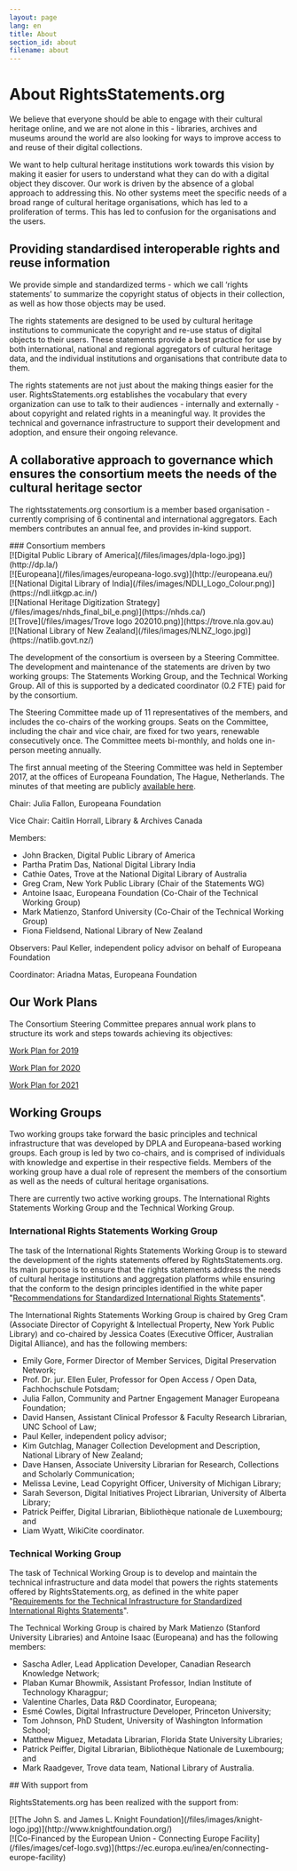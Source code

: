 ```yaml
---
layout: page
lang: en
title: About
section_id: about
filename: about
---
```

# About RightsStatements.org

We believe that everyone should be able to engage with their cultural heritage online, and we are not alone in this - libraries, archives and museums around the world are also looking for ways to improve access to and reuse of their digital collections.

We want to help cultural heritage institutions work towards this vision by making it easier for users to understand what they can do with a digital object they discover. Our work is driven by the absence of a global approach to addressing this. No other systems meet the specific needs of a broad range of cultural heritage organisations, which has led to a proliferation of terms. This has led to confusion for the organisations and the users.

## Providing standardised interoperable rights and reuse information

We provide simple and standardized terms - which we call ‘rights statements’ to summarize the copyright status of objects in their collection, as well as how those objects may be used.

The rights statements are designed to be used by cultural heritage institutions to communicate the copyright and re-use status of digital objects to their users. These statements provide a best practice for use by both  international, national and regional aggregators of cultural heritage data, and the individual institutions and organisations that contribute data to them.

The rights statements are not just about the making things easier for the user.  RightsStatements.org establishes the vocabulary that every organization can use to talk to their audiences - internally and externally - about copyright and related rights in a meaningful way. It provides the technical and governance infrastructure to support their development and adoption, and ensure their on­going relevance.

## A collaborative approach to governance which ensures the consortium meets the needs of the cultural heritage sector

The rightsstatements.org consortium is a member based organisation - currently comprising of 6 continental and international aggregators. Each members contributes an annual fee, and provides in-kind support.

<div class="box">
### Consortium members

<div class="row centered-text">
<div class="medium-4 columns logo">
[![Digital Public Library of America](/files/images/dpla-logo.jpg)](http://dp.la/)
</div>
<div class="medium-4 columns logo">
[![Europeana](/files/images/europeana-logo.svg)](http://europeana.eu/)
</div>
<div class="medium-4 columns logo">
[![National Digital Library of India](/files/images/NDLI_Logo_Colour.png)](https://ndl.iitkgp.ac.in/)
</div>
</div>
<div class="row centered-text">
<div class="medium-4 columns logo">
[![National Heritage Digitization Strategy](/files/images/nhds_final_bil_e.png)](https://nhds.ca/)
</div>
<div class="medium-4 columns logo">
[![Trove](/files/images/Trove logo 202010.png)](https://trove.nla.gov.au)
</div>
<div class="medium-4 columns logo">
[![National Library of New Zealand](/files/images/NLNZ_logo.jpg)](https://natlib.govt.nz/)
</div>
</div>
</div>

The development of the consortium is overseen by a Steering Committee.  The development and maintenance of the statements are driven by two working groups:  The Statements Working Group, and the Technical Working Group.  All of this is supported by a dedicated coordinator (0.2 FTE) paid for by the consortium.

The Steering Committee made up of 11 representatives of the members, and includes the co-chairs of the working groups.  Seats on the Committee, including the chair and vice chair, are fixed for two years, renewable consecutively once.  The Committee meets bi-monthly, and holds one in-person meeting annually.

The first annual meeting of the Steering Committee was held in September 2017, at the offices of Europeana Foundation, The Hague, Netherlands. The minutes of that meeting are publicly [available here](https://docs.google.com/document/d/1FHgxm9YF4ZWBtcDRjfBvcm8SG984cS1bVhPLpmTXQ28/). 

Chair: Julia Fallon, Europeana Foundation

Vice Chair: Caitlin Horrall, Library & Archives Canada

Members:

* John Bracken, Digital Public Library of America
* Partha Pratim Das, National Digital Library India
* Cathie Oates, Trove at the National Digital Library of Australia
* Greg Cram, New York Public Library (Chair of the Statements WG)
* Antoine Isaac, Europeana Foundation (Co-Chair of the Technical Working Group)
* Mark Matienzo, Stanford University (Co-Chair of the Technical Working Group)
* Fiona Fieldsend, National Library of New Zealand

Observers: Paul Keller, independent policy advisor on behalf of Europeana Foundation

Coordinator: Ariadna Matas, Europeana Foundation

## Our Work Plans

The Consortium Steering Committee prepares annual work plans to structure its work and steps towards achieving its objectives:

[Work Plan for 2019](https://rightsstatements.org/files/190812_workplan.pdf)

[Work Plan for 2020](https://rightsstatements.org/files/rights-statements-2020-work-plan.pdf)

[Work Plan for 2021](https://rightsstatements.org/files/rights-statements-2021-work-plan.pdf)

## Working Groups

Two working groups take forward the basic principles and  technical infrastructure that was developed by DPLA and Europeana-based working groups.  Each group is led by two co-chairs, and is comprised of individuals with  knowledge and expertise in their respective fields. Members of the working group have a dual role of represent the members of the consortium as well as the needs of cultural heritage organisations.  

There are currently two active working groups. The International Rights Statements Working Group and the Technical Working Group.

### International Rights Statements Working Group

The task of the International Rights Statements Working Group is to steward the development of the rights statements offered by RightsStatements.org. Its main purpose is to ensure that the rights statements address the needs of cultural heritage institutions and aggregation platforms while ensuring that the conform to the design principles identified in the white paper "[Recommendations for Standardized International Rights Statements](/en/documentation/rights-statements-white-paper/)".

The International Rights Statements Working Group is chaired by Greg Cram (Associate Director of Copyright & Intellectual Property, New York Public Library) and co-chaired by Jessica Coates (Executive Officer, Australian Digital Alliance), and has the following members:

* Emily Gore, Former Director of Member Services, Digital Preservation Network;
* Prof. Dr. jur. Ellen Euler, Professor for Open Access / Open Data, Fachhochschule Potsdam;
* Julia Fallon, Community and Partner Engagement Manager Europeana Foundation;
* David Hansen, Assistant Clinical Professor & Faculty Research Librarian, UNC School of Law;
* Paul Keller, independent policy advisor;
* Kim Gutchlag, Manager Collection Development and Description, National Library of New Zealand; 
* Dave Hansen, Associate University Librarian for Research, Collections and Scholarly Communication;
* Melissa Levine, Lead Copyright Officer, University of Michigan Library;
* Sarah Severson, Digital Initiatives Project Librarian, University of Alberta Library;
* Patrick Peiffer, Digital Librarian, Bibliothèque nationale de Luxembourg; and
* Liam Wyatt, WikiCite coordinator.

### Technical Working Group

The task of Technical Working Group is to develop and maintain the technical infrastructure and data model that powers the rights statements offered by RightsStatements.org, as defined in the white paper "[Requirements for the Technical Infrastructure for Standardized International Rights Statements](/en/documentation/technical-white-paper/)".

The Technical Working Group is chaired by Mark Matienzo (Stanford University Libraries) and Antoine Isaac (Europeana) and has the following members:

* Sascha Adler, Lead Application Developer, Canadian Research Knowledge Network;
* Plaban Kumar Bhowmik, Assistant Professor, Indian Institute of Technology Kharagpur;
* Valentine Charles, Data R&D Coordinator, Europeana;
* Esmé Cowles, Digital Infrastructure Developer, Princeton University;
* Tom Johnson, PhD Student, University of Washington Information School;
* Matthew Miguez, Metadata Librarian, Florida State University Libraries;
* Patrick Peiffer, Digital Librarian, Bibliothèque Nationale de Luxembourg; and
* Mark Raadgever, Trove data team, National Library of Australia.

<div class="box">
## With support from

RightsStatements.org has been realized with the support from:

<div class="row">
<div class="medium-4 columns">
[![The John S. and James L. Knight Foundation](/files/images/knight-logo.jpg)](http://www.knightfoundation.org/)
</div>
<div class="medium-4 columns">
[![Co-Financed by the European Union - Connecting Europe Facility](/files/images/cef-logo.svg)](https://ec.europa.eu/inea/en/connecting-europe-facility)
</div>
</div>